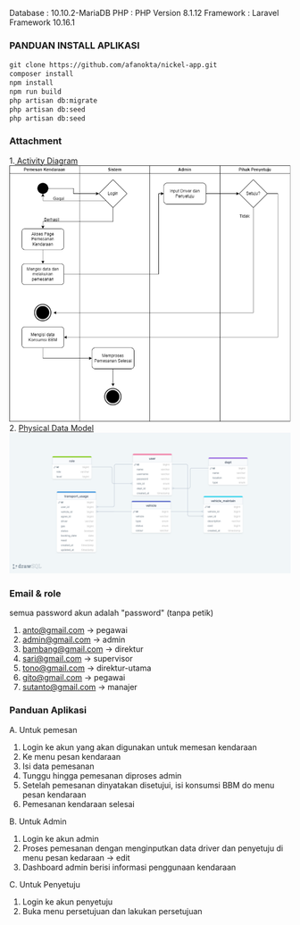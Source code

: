 Database : 10.10.2-MariaDB
PHP : PHP Version 8.1.12
Framework : Laravel Framework 10.16.1

### PANDUAN INSTALL APLIKASI
```
git clone https://github.com/afanokta/nickel-app.git
composer install
npm install
npm run build
php artisan db:migrate
php artisan db:seed
php artisan db:seed
```
### Attachment
1.[ Activity Diagram](https://github.com/afanokta/nickel-app/blob/e05d2dccc03a53e885cdf4ae5530b3a5cc218dac/Activity%20Diagram.png)
![Physical Data Model](/Activity%20Diagram.png)
2. [Physical Data Model](https://github.com/afanokta/nickel-app/blob/e05d2dccc03a53e885cdf4ae5530b3a5cc218dac/Physical%20Data%20Model.png)
![Physical Data Model](/Physical%20Data%20Model.png)

### Email & role
semua password akun adalah "password" (tanpa petik)
1. anto@gmail.com -> pegawai
2. admin@gmail.com -> admin
3. bambang@gmail.com -> direktur
4. sari@gmail.com  -> supervisor
5. tono@gmail.com -> direktur-utama
6. gito@gmail.com -> pegawai
7. sutanto@gmail.com -> manajer

### Panduan Aplikasi
A. Untuk pemesan
1. Login ke akun yang akan digunakan untuk memesan kendaraan
2. Ke menu pesan kendaraan
3. Isi data pemesanan
4. Tunggu hingga pemesanan diproses admin
5. Setelah pemesanan dinyatakan disetujui, isi konsumsi BBM do menu pesan kendaraan
6. Pemesanan kendaraan selesai

B. Untuk Admin
1. Login ke akun admin
2. Proses pemesanan dengan menginputkan data driver dan penyetuju di menu pesan kedaraan -> edit
3. Dashboard admin berisi informasi penggunaan kendaraan

C. Untuk Penyetuju
1. Login ke akun penyetuju
2. Buka menu persetujuan dan lakukan persetujuan
